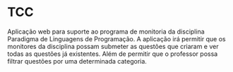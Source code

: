 # TCC
Aplicação web para suporte ao programa de monitoria da disciplina Paradigma de Linguagens de Programação. A aplicação irá permitir que os monitores da disciplina possam submeter as questões que criaram e ver todas as questões já existentes. Além de permitir que o professor possa filtrar questões por uma determinada categoria.
